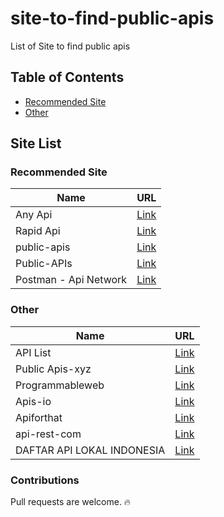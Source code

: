 # site-to-find-public-apis
List of Site to find public apis

## Table of Contents
* [Recommended Site](#recommended)
* [Other](#other)

## Site List

### Recommended Site

|Name       |URL  |
| ----------|:---:|
|Any Api|[Link](https://any-api.com)     |
|Rapid Api|[Link](https://rapidapi.com)|
|public-apis|[Link](https://github.com/public-apis/public-apis)|
|Public-APIs|[Link](https://github.com/n0shake/Public-APIs)|
|Postman - Api Network|[Link](https://explore.postman.com/)|


### Other 

|Name       |URL  |
| ----------|:---:|
|API List|[Link](https://apilist.fun)|
|Public Apis-xyz|[Link](https://public-apis.xyz/)|
|Programmableweb|[Link](https://www.programmableweb.com/category/all/apis)|
|Apis-io|[Link](http://apis.io/)|
|Apiforthat|[Link](http://www.apiforthat.com/apis)|
|api-rest-com|[Link](https://api-rest.com/apis/discover)|
|DAFTAR API LOKAL INDONESIA|[Link](https://github.com/farizdotid/DAFTAR-API-LOKAL-INDONESIA)|


### Contributions

Pull requests are welcome. :fire:
